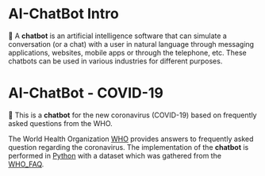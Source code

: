 # AI-ChatBot Intro

:robot: A **chatbot** is an artificial intelligence software that can simulate a conversation (or a chat) with a user in natural language through messaging applications, websites, mobile apps or through the telephone, etc. These chatbots can be used in various industries for different purposes.

# AI-ChatBot - COVID-19

:robot: This is a **chatbot** for the new coronavirus (COVID-19) based on frequently asked questions from the WHO.

The World Health Organization [WHO](https://www.who.int/) provides answers to frequently asked question regarding the coronavirus. The implementation of the **chatbot** is performed in [Python](https://www.python.org/) with a dataset which was gathered from the [WHO_FAQ](https://www.who.int/emergencies/diseases/novel-coronavirus-2019/question-and-answers-hub/q-a-detail/coronavirus-disease-covid-19).
